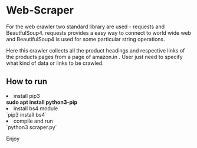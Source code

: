 # Web-Scraper

For the web crawler two standard library are used - requests and BeautfulSoup4. requests provides a easy way to connect to world wide web and BeautifulSoup4 is used for some particular string operations.

Here this crawler collects all the product headings and respective links of the products pages from a page of amazon.in . User just need to specify what kind of data or links to be crawled.

## How to run
<li>install pip3</li> 
<b> sudo apt install python3-pip </b>
<li>install bs4 module</li> 
`pip3 install bs4`
<li>compile and run</li> 
`python3 scraper.py`

Enjoy
